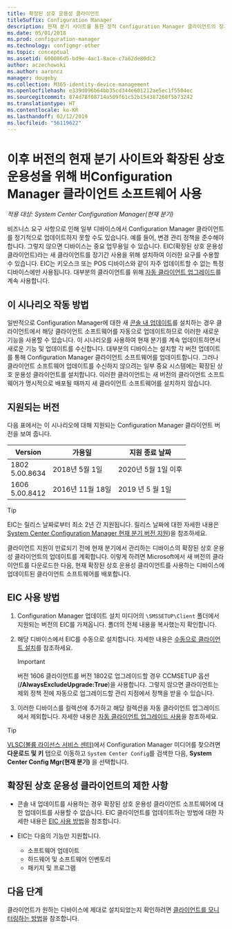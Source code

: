```yaml
---
title: 확장된 상호 운용성 클라이언트
titleSuffix: Configuration Manager
description: 현재 분기 사이트를 통한 정적 Configuration Manager 클라이언트의 장기 지원을 위해 확장된 상호 운용성 클라이언트를 사용하는 방법에 대해 알아봅니다.
ms.date: 05/01/2018
ms.prod: configuration-manager
ms.technology: configmgr-other
ms.topic: conceptual
ms.assetid: 600086d5-bd9e-4ac1-8ace-c7a62de80dc2
author: aczechowski
ms.author: aaroncz
manager: dougeby
ms.collection: M365-identity-device-management
ms.openlocfilehash: e339d096b64bb35cd344e601212ae5ec1f5504ec
ms.sourcegitcommit: 874d78f08714a509f61c52b154387268f5b73242
ms.translationtype: HT
ms.contentlocale: ko-KR
ms.lasthandoff: 02/12/2019
ms.locfileid: "56119622"
---
```

# <a name="use-the-configuration-manager-client-software-for-extended-interoperability-with-future-versions-of-a-current-branch-site"></a>이후 버전의 현재 분기 사이트와 확장된 상호 운용성을 위해 버Configuration Manager 클라이언트 소프트웨어 사용

*적용 대상: System Center Configuration Manager(현재 분기)*  

비즈니스 요구 사항으로 인해 일부 디바이스에서 Configuration Manager 클라이언트를 정기적으로 업데이트하지 못할 수도 있습니다. 예를 들어, 변경 관리 정책을 준수해야 합니다. 그렇지 않으면 디바이스는 중요 업무용일 수 있습니다. EIC(확장된 상호 운용성 클라이언트)라는 새 클라이언트를 장기간 사용을 위해 설치하여 이러한 요구를 수용할 수 있습니다. EIC는 키오스크 또는 POS 디바이스와 같이 자주 업데이트할 수 없는 특정 디바이스에만 사용됩니다. 대부분의 클라이언트를 위해 [자동 클라이언트 업그레이드](/sccm/core/clients/manage/upgrade/upgrade-clients-for-windows-computers#use-automatic-client-upgrade)를 계속 사용합니다. 

## <a name="how-this-scenario-works"></a>이 시나리오 작동 방법

일반적으로 Configuration Manager에 대한 새 [콘솔 내 업데이트](/sccm/core/servers/manage/install-in-console-updates)를 설치하는 경우 클라이언트에서 해당 클라이언트 소프트웨어를 자동으로 업데이트하므로 이러한 새로운 기능을 사용할 수 있습니다. 이 시나리오를 사용하여 현재 분기를 계속 업데이트하면서 새로운 기능 및 업데이트를 수신합니다. 대부분의 디바이스는 설치할 각 버전 업데이트를 통해 Configuration Manager 클라이언트 소프트웨어를 업데이트합니다. 그러나 클라이언트 소프트웨어 업데이트를 수신하지 않으려는 일부 중요 시스템에는 확장된 상호 운용성 클라이언트를 설치합니다. 이러한 클라이언트는 새 버전의 클라이언트 소프트웨어가 명시적으로 배포될 때까지 새 클라이언트 소프트웨어를 설치하지 않습니다.



## <a name="supported-versions"></a>지원되는 버전
다음 표에서는 이 시나리오에 대해 지원되는 Configuration Manager 클라이언트 버전을 보여 줍니다.

| Version  | 가용일  | 지원 종료 날짜  |
|---------|---------|---------|
|1802<br/>5.00.8634     | 2018년 5월 1일        | 2020년 5월 1일 이후        |
|1606<br/>5.00.8412     | 2016년 11월 18일        | 2019 년 5 월 1일        |

> [!TIP]  
> EIC는 릴리스 날짜로부터 최소 2년 간 지원됩니다. 릴리스 날짜에 대한 자세한 내용은 [System Center Configuration Manager 현재 분기 버전 지원](/sccm/core/servers/manage/current-branch-versions-supported))을 참조하세요.  

클라이언트 지원이 만료되기 전에 현재 분기에서 관리하는 디바이스의 확장된 상호 운용성 클라이언트의 업데이트를 계획합니다. 이렇게 하려면 Microsoft에서 새 버전의 클라이언트를 다운로드한 다음, 현재 확장된 상호 운용성 클라이언트를 사용하는 디바이스에 업데이트된 클라이언트 소프트웨어를 배포합니다.



## <a name="how-to-use-the-eic"></a>EIC 사용 방법

1. Configuration Manager 업데이트 설치 미디어의 `\SMSSETUP\Client` 폴더에서 지원되는 버전의 EIC를 가져옵니다. 폴더의 전체 내용을 복사했는지 확인합니다.  

2. 해당 디바이스에서 EIC를 수동으로 설치합니다. 자세한 내용은 [수동으로 클라이언트 설치](/sccm/core/clients/deploy/deploy-clients-to-windows-computers#BKMK_Manual)를 참조하세요.  

    > [!Important]  
    > 버전 1606 클라이언트를 버전 1802로 업그레이드할 경우 CCMSETUP 옵션(**/AlwaysExcludeUpgrade:True**)을 사용합니다. 그렇지 않으면 클라이언트는 제외 정책 전에 자동으로 업그레이드할 관리 지점에서 정책을 받을 수 있습니다.

3. 이러한 디바이스를 컬렉션에 추가하고 해당 컬렉션을 자동 클라이언트 업그레이드에서 제외합니다. 자세한 내용은 [자동 클라이언트 업그레이드 사용](/sccm/core/clients/manage/upgrade/upgrade-clients-for-windows-computers#use-automatic-client-upgrade)을 참조하세요.  

> [!TIP]  
> [VLSC(볼륨 라이선스 서비스 센터)](https://www.microsoft.com/Licensing/servicecenter/Downloads/DownloadsAndKeys.aspx)에서 Configuration Manager 미디어를 찾으려면 **다운로드 및 키** 탭으로 이동하고 `System Center Config`를 검색한 다음, **System Center Config Mgr(현재 분기)** 을 선택합니다.



## <a name="limitations-of-the-extended-interoperability-client"></a>확장된 상호 운용성 클라이언트의 제한 사항

- 콘솔 내 업데이트를 사용하는 경우 확장된 상호 운용성 클라이언트 소프트웨어에 대한 업데이트를 사용할 수 없습니다. EIC 클라이언트를 업데이트하는 방법에 대한 자세한 내용은 [EIC 사용 방법](#how-to-use-the-eic)을 참조합니다.  

- EIC는 다음의 기능만 지원합니다.  

   - 소프트웨어 업데이트  
   - 하드웨어 및 소프트웨어 인벤토리
   - 패키지 및 프로그램



## <a name="next-steps"></a>다음 단계

클라이언트가 원하는 디바이스에 제대로 설치되었는지 확인하려면 [클라이언트를 모니터링하는 방법](/sccm/core/clients/manage/monitor-clients)을 참조합니다.
